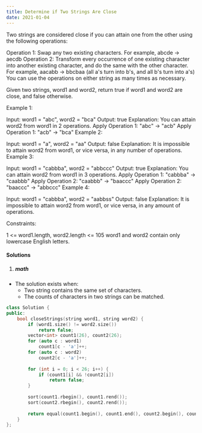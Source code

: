 ```yaml
---
title: Determine if Two Strings Are Close
date: 2021-01-04
---
```

Two strings are considered close if you can attain one from the other using the following operations:

Operation 1: Swap any two existing characters.
For example, abcde -> aecdb
Operation 2: Transform every occurrence of one existing character into another existing character, and do the same with the other character.
For example, aacabb -> bbcbaa (all a's turn into b's, and all b's turn into a's)
You can use the operations on either string as many times as necessary.

Given two strings, word1 and word2, return true if word1 and word2 are close, and false otherwise.

 

Example 1:

Input: word1 = "abc", word2 = "bca"
Output: true
Explanation: You can attain word2 from word1 in 2 operations.
Apply Operation 1: "abc" -> "acb"
Apply Operation 1: "acb" -> "bca"
Example 2:

Input: word1 = "a", word2 = "aa"
Output: false
Explanation: It is impossible to attain word2 from word1, or vice versa, in any number of operations.
Example 3:

Input: word1 = "cabbba", word2 = "abbccc"
Output: true
Explanation: You can attain word2 from word1 in 3 operations.
Apply Operation 1: "cabbba" -> "caabbb"
Apply Operation 2: "caabbb" -> "baaccc"
Apply Operation 2: "baaccc" -> "abbccc"
Example 4:

Input: word1 = "cabbba", word2 = "aabbss"
Output: false
Explanation: It is impossible to attain word2 from word1, or vice versa, in any amount of operations.
 

Constraints:

1 <= word1.length, word2.length <= 105
word1 and word2 contain only lowercase English letters.

#### Solutions

1. ##### math

- The solution exists when:
    - Two string contains the same set of characters.
    - The counts of characters in two strings can be matched.

```cpp
class Solution {
public:
    bool closeStrings(string word1, string word2) {
        if (word1.size() != word2.size())
            return false;
        vector<int> count1(26), count2(26);
        for (auto c : word1)
            count1[c - 'a']++;
        for (auto c : word2)
            count2[c - 'a']++;
        
        for (int i = 0; i < 26; i++) {
            if (count1[i] && !count2[i])
                return false;
        }
        
        sort(count1.rbegin(), count1.rend());
        sort(count2.rbegin(), count2.rend());
        
        return equal(count1.begin(), count1.end(), count2.begin(), count2.end());
    }
};
```